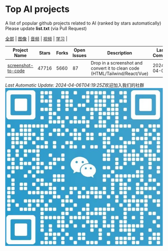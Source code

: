# Top AI projects
A list of popular github projects related to AI (ranked by stars automatically)
Please update **list.txt** (via Pull Request)

<a href="./README.md">全部</a> |   <a href="./READMEpicture.md">图像</a> |   <a href="./READMEaudio.md">音频</a> | <a href="./READMEvideo.md">视频</a> | <a href="./READMElearn.md">学习</a> | 

| Project Name | Stars | Forks | Open Issues | Description | Last Commit |
| ------------ | ----- | ----- | ----------- | ----------- | ----------- |
| [screenshot-to-code](https://github.com/abi/screenshot-to-code) | 47716 | 5660 | 87 | Drop in a screenshot and convert it to clean code (HTML/Tailwind/React/Vue) | 2024-04-05 |

*Last Automatic Update: 2024-04-06T04:19:25Z*欢迎加入我们的社群 ![](https://raw.githubusercontent.com/mouuii/picture/master/weichat.jpg) 